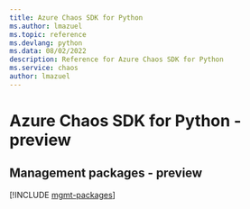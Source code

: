 ```yaml
---
title: Azure Chaos SDK for Python
ms.author: lmazuel
ms.topic: reference
ms.devlang: python
ms.data: 08/02/2022
description: Reference for Azure Chaos SDK for Python
ms.service: chaos
author: lmazuel
---
```

# Azure Chaos SDK for Python - preview

## Management packages - preview
[!INCLUDE [mgmt-packages](chaos-mgmt-index.md)]